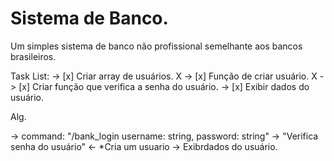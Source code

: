 # Sistema de Banco.
Um simples sistema de banco não profissional semelhante aos bancos brasileiros.



Task List:
-> [x] Criar array de usuários. X
-> [x] Função de criar usuário. X
-> [x] Criar função que verifica a senha do usuário.
-> [x] Exibir dados do usuário.


Alg.

-> command: "/bank_login username: string, password: string" -> "Verifica senha do usuário" <- *Cria um usuario -> Exibrdados do usuário.
